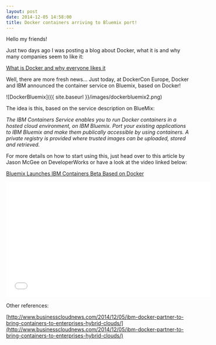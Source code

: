 ```yaml
---
layout: post
date: 2014-12-05 14:58:00
title: Docker containers arriving to Bluemix port!
---
```


Hello my friends!

Just two days ago I was posting a blog about Docker, what it is and why many companies seem to like it: 

[What is Docker and why everyone likes it](http://sisteming.github.io/2014/12/03/What%20is%20Docker%20and%20why%20everyone%20likes%20it%3F/)

Well, there are more fresh news... Just today, at DockerCon Europe, Docker and IBM announced the container service on Bluemix, based on Docker!

![DockerBluemix]({{ site.baseurl }}/images/dockerbluemix2.png)

The idea is this, based on the service description on BlueMix:

*The IBM Containers Service enables you to run Docker containers in a hosted cloud environment, on IBM Bluemix. Port your existing applications to IBM Bluemix and make them publically accessible by using containers. A private registry is provided where trusted images can be uploaded, stored and retrieved.*

For more details on how to start using this, just head over to this article by Jason McGee on DeveloperWorks or have a look at the video linked below:

[Bluemix Launches IBM Containers Beta Based on Docker](https://developer.ibm.com/bluemix/2014/12/04/ibm-containers-beta-docker/)

<iframe width="560" height="315" src="//www.youtube.com/embed/-fcMeHdjC2g" frameborder="0" allowfullscreen></iframe>


Other references:

[http://www.businesscloudnews.com/2014/12/05/ibm-docker-partner-to-bring-containers-to-enterprises-hybrid-clouds/](http://www.businesscloudnews.com/2014/12/05/ibm-docker-partner-to-bring-containers-to-enterprises-hybrid-clouds/)
